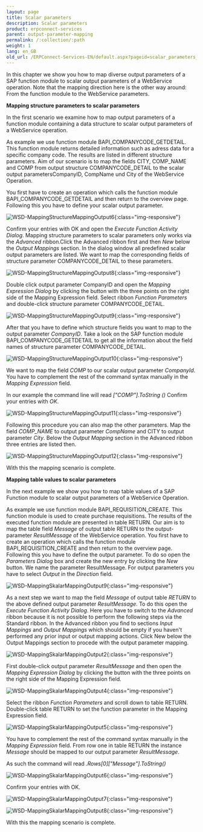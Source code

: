 ```yaml
---
layout: page
title: Scalar parameters
description: Scalar parameters
product: erpconnect-services
parent: output-parameter-mapping
permalink: /:collection/:path
weight: 1
lang: en_GB
old_url: /ERPConnect-Services-EN/default.aspx?pageid=scalar_parameters_
---
```


In this chapter we show you how to map diverse output parameters of a SAP function module to scalar output parameters of a WebService operation. Note that the mapping direction here is the other way around: From the function module to the WebService parameters. 


**Mapping structure parameters to scalar parameters**


In the first scenario we examine how to map output parameters of a function module containing a data structure to scalar output parameters of a WebService operation. 
 
As example we use function module BAPI_COMPANYCODE_GETDETAIL. This function module returns detailed information such as adress data for a specific company code. The results are listed in different structure parameters.
Aim of our scenario is to map the fields CITY, COMP_NAME and COMP from output structure COMPANYCODE_DETAIL to the scalar output parametersCompanyID, CompName und City of the WebService Operation.   

You first have to create an operation which calls the function module BAPI_COMPANYCODE_GETDETAIL and then return to the overview page. Following this you have to define your scalar output parameter. 

![WSD-MappingStructureMappingOutput6](/img/content/WSD-MappingStructureMappingOutput6.png){:class="img-responsive"}

Confirm your entries with OK and open the *Execute Function Activity Dialog*. Mapping structure parameters to scalar parameters only works via the *Advanced* ribbon.Click the Advanced ribbon first and then *New* below the *Output Mappings* section. In the dialog window all predefined scalar output parameters are listed. We want to map the corresponding fields of structure parameter COMPANYCODE_DETAIL to these parameters. 

![WSD-MappingStructureMappingOutput8](/img/content/WSD-MappingStructureMappingOutput8.png){:class="img-responsive"}

Double click output parameter CompanyID and open the *Mapping Expression Dialog* by clicking the button with the three points on the right side of the Mapping Expression field. Select ribbon *Function Parameters* and double-click structure parameter COMPANYCODE_DETAIL.


![WSD-MappingStructureMappingOutput9](/img/content/WSD-MappingStructureMappingOutput9.png){:class="img-responsive"}

After that you have to define which structure fields you want to map to the output parameter *CompanyID*. Take a look on the SAP function module BAPI_COMPANYCODE_GETDETAIL to get all the information about the field names of structure parameter COMPANYCODE_DETAIL.

![WSD-MappingStructureMappingOutput10](/img/content/WSD-MappingStructureMappingOutput10.png){:class="img-responsive"}

We want to map the field *COMP* to our scalar output parameter *CompanyId*. You have to complement the rest of the command syntax manually in the *Mapping Expression* field.

In our example the command line will read *["COMP"].ToString ()*
Confirm your entries with *OK*.


![WSD-MappingStructureMappingOutput11](/img/content/WSD-MappingStructureMappingOutput11.png){:class="img-responsive"}

Following this procedure you can also map the other parameters. Map the field *COMP_NAME* to output parameter *CompName* and CITY to output parameter *City*. Below the *Output Mapping* section in the Advanced ribbon three entries are listed then. 

![WSD-MappingStructureMappingOutput12](/img/content/WSD-MappingStructureMappingOutput12.png){:class="img-responsive"}

With this the mapping scenario is complete.
  

**Mapping table values to scalar parameters**

In the next example we show you how to map table values of a SAP Function module to scalar output parameters of a WebService Operation. 

As example we use function module BAPI_REQUISITION_CREATE. This function module is used to create purchase requisitions. The results of the executed function module are presented in table RETURN. Our aim is to map the table field *Message* of output table RETURN to the output-parameter *ResultMessage* of the WebService operation. 
You first have to create an operation which calls the function module BAPI_REQUISITION_CREATE and then return to the overview page. Following this you have to define the output parameter. To do so open the *Parameters Dialog* box and create the new entry by clicking the *New* button. We name the parameter ResultMessage. For output parameters you have to select *Output* in the *Direction* field. 

![WSD-MappingSkalarMappingOutput9](/img/content/WSD-MappingSkalarMappingOutput9.png){:class="img-responsive"}

As a next step we want to map the field *Message* of output table *RETURN* to the above defined output parameter *ResultMessage*.
To do this open the *Execute Function Activity Dialog*. Here you have to switch to the *Advanced* ribbon because it is not possible to perform the following steps via the Standard ribbon. In the Advanced ribbon you find to sections *Input Mappings* and *Output Mappings* which should be empty if you haven't performed any prior input or output mapping actions. Click New below the Output Mappings section to procede with the output parameter mapping. 

![WSD-MappingSkalarMappingOutput2](/img/content/WSD-MappingSkalarMappingOutput2.png){:class="img-responsive"}

First double-click output parameter *ResultMessage* and then open the *Mapping Expression Dialog* by clicking the button with the three points on the right side of the Mapping Expression field. 

![WSD-MappingSkalarMappingOutput4](/img/content/WSD-MappingSkalarMappingOutput4.png){:class="img-responsive"}

Select the ribbon *Function Parameters* and scroll down to table RETURN. Double-click table RETURN to set the function parameter in the Mapping Expression field. 

![WSD-MappingSkalarMappingOutput5](/img/content/WSD-MappingSkalarMappingOutput5.png){:class="img-responsive"}

You have to complement the rest of the command syntax manually in the *Mapping Expression* field. From row one in table RETURN the instance *Message* should be mapped to our output parameter *ResultMessage*. 


As such the command will read *.Rows[0]["Message"].ToString()*

![WSD-MappingSkalarMappingOutput6](/img/content/WSD-MappingSkalarMappingOutput6.png){:class="img-responsive"}

Confirm your entries with OK.

![WSD-MappingSkalarMappingOutput7](/img/content/WSD-MappingSkalarMappingOutput7.png){:class="img-responsive"}

![WSD-MappingSkalarMappingOutput8](/img/content/WSD-MappingSkalarMappingOutput8.png){:class="img-responsive"}

With this the mapping scenario is complete.